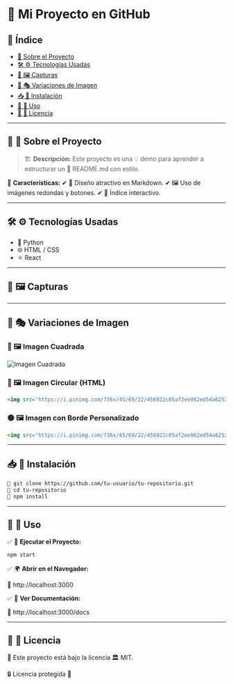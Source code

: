 # 🚀 Mi Proyecto en GitHub

## 📖 Índice

- [📌 Sobre el Proyecto](#-sobre-el-proyecto)
- [🛠️ ⚙️ Tecnologías Usadas](#️-tecnologías-usadas)
- [📸 🖼️ Capturas](#-capturas)
- [🎨 🎭 Variaciones de Imagen](#-variaciones-de-imagen)
- [📥 📂 Instalación](#-instalación)
- [📌 📑 Uso](#-uso)
- [📜 📄 Licencia](#-licencia)

---

## 📌 📝 Sobre el Proyecto

> 🏗️ **Descripción:** Este proyecto es una 💡 demo para aprender a estructurar un 📖 README.md con estilo.

📌 **Características:**
✔ 🎨 Diseño atractivo en Markdown.
✔ 🖼️ Uso de imágenes redondas y botones.
✔ 📌 Índice interactivo.

---

## 🛠️ ⚙️ Tecnologías Usadas

- 🐍 Python
- 🌐 HTML / CSS
- ⚛️ React

---

## 📸 🖼️ Capturas

---

## 🎨 🎭 Variaciones de Imagen

### 🔵 🖼️ Imagen Cuadrada

![Imagen Cuadrada](https://i.pinimg.com/736x/45/69/22/456922c05af2ee062ed54a6252bb84fb.jpg)

### 🔴 🖼️ Imagen Circular (HTML)

```html
<img src="https://i.pinimg.com/736x/45/69/22/456922c05af2ee062ed54a6252bb84fb.jpg" width="200" height="200" style="border-radius:50%;" alt="Imagen Circular">
```

### 🟢 🖼️ Imagen con Borde Personalizado

```html
<img src="https://i.pinimg.com/736x/45/69/22/456922c05af2ee062ed54a6252bb84fb.jpg" width="200" height="200" style="border: 5px solid red; border-radius:10px;" alt="Imagen con Borde">
```

---

## 📥 📂 Instalación

```bash
📌 git clone https://github.com/tu-usuario/tu-repositorio.git
📌 cd tu-repositorio
📌 npm install
```

---

## 📌 📑 Uso

✅ 🚀 **Ejecutar el Proyecto:**

```bash
npm start
```

✅ 🌍 **Abrir en el Navegador:**

📎 http://localhost:3000

✅ 📜 **Ver Documentación:**

📎 http://localhost:3000/docs

---

## 📜 📄 Licencia

📄 Este proyecto está bajo la licencia 🏛️ MIT.

🔒 Licencia protegida 🔐


